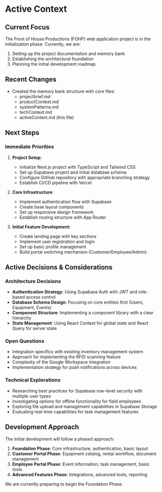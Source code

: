 # Active Context

## Current Focus

The Front of House Productions (FOHP) web application project is in the initialization phase. Currently, we are:

1. Setting up the project documentation and memory bank
2. Establishing the architectural foundation
3. Planning the initial development roadmap

## Recent Changes

- Created the memory bank structure with core files:
  - projectbrief.md
  - productContext.md
  - systemPatterns.md
  - techContext.md
  - activeContext.md (this file)

## Next Steps

### Immediate Priorities

1. **Project Setup**:
   - Initialize Next.js project with TypeScript and Tailwind CSS
   - Set up Supabase project and initial database schema
   - Configure GitHub repository with appropriate branching strategy
   - Establish CI/CD pipeline with Vercel

2. **Core Infrastructure**:
   - Implement authentication flow with Supabase
   - Create base layout components
   - Set up responsive design framework
   - Establish routing structure with App Router

3. **Initial Feature Development**:
   - Create landing page with key sections
   - Implement user registration and login
   - Set up basic profile management
   - Build portal switching mechanism (Customer/Employee/Admin)

## Active Decisions & Considerations

### Architecture Decisions

- **Authentication Strategy**: Using Supabase Auth with JWT and role-based access control
- **Database Schema Design**: Focusing on core entities first (Users, Equipment, Events)
- **Component Structure**: Implementing a component library with a clear hierarchy
- **State Management**: Using React Context for global state and React Query for server state

### Open Questions

- Integration specifics with existing inventory management system
- Approach for implementing the RFID scanning feature
- Complexity of the Google Workspace integration
- Implementation strategy for push notifications across devices

### Technical Explorations

- Researching best practices for Supabase row-level security with multiple user types
- Investigating options for offline functionality for field employees
- Exploring file upload and management capabilities in Supabase Storage
- Evaluating real-time capabilities for task management features

## Development Approach

The initial development will follow a phased approach:

1. **Foundation Phase**: Core infrastructure, authentication, basic layout
2. **Customer Portal Phase**: Equipment catalog, rental workflow, document management
3. **Employee Portal Phase**: Event information, task management, basic tools
4. **Advanced Features Phase**: Integrations, advanced tools, reporting

We are currently preparing to begin the Foundation Phase.
